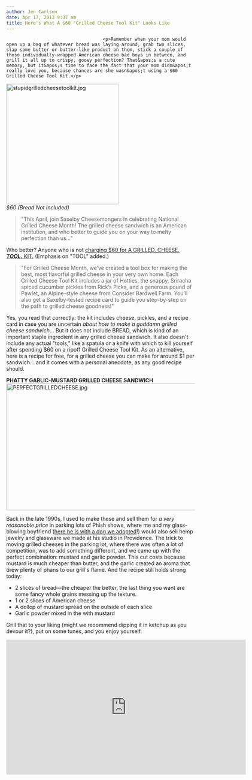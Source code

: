 ```yaml
---
author: Jen Carlson
date: Apr 17, 2013 9:37 am
title: Here's What A $60 "Grilled Cheese Tool Kit" Looks Like
---
```


	
										<p>Remember when your mom would open up a bag of whatever bread was laying around, grab two slices, slap some butter or butter-like product on them, stick a couple of those individually-wrapped American cheese bad boys in between, and grill it all up to crispy, gooey perfection? That&apos;s a cute memory, but it&apos;s time to face the fact that your mom didn&apos;t really love you, because chances are she wasn&apos;t using a $60 Grilled Cheese Tool Kit.</p>

<p><span class="mt-enclosure mt-enclosure-image" style="display: inline;"> </span></p><div class="image-right"> <img alt="stupidgrilledcheesetoolkit.jpg" src="https://web.archive.org/web/20150921052305im_/http://gothamist.com/attachments/arts_jen/stupidgrilledcheesetoolkit.jpg" width="300" height="321"> <br> <i style=" width:300px; ;display:block"> $60 (Bread Not Included)</i></div> <blockquote>&quot;This April, join Saxelby Cheesemongers in celebrating National Grilled Cheese Month!  The grilled cheese sandwich is an American institution, and who better to guide you on your way to melty perfection than us...&quot;</blockquote><p></p>

<p>Who better? Anyone who is not <a href="https://web.archive.org/web/20150921052305/http://store.saxelbycheese.com/ProductDetails.asp?ProductCode=55&amp;utm_source=Copy+of+Grilled+Cheese+Month%21&amp;utm_campaign=nrdc+dinner&amp;utm_medium=email">charging $60 for A GRILLED. CHEESE. <em><strong>TOOL.</strong></em> KIT.</a> (Emphasis on &quot;TOOL&quot; added.)</p>

<blockquote>&quot;For Grilled Cheese Month, we&#x2019;ve created a tool box for making the best, most flavorful grilled cheese in your very own home.  Each Grilled Cheese Tool Kit includes a jar of Hotties, the snappy, Sriracha spiced cucumber pickles from Rick&#x2019;s Picks, and a generous pound of Pawlet, an Alpine-style cheese from Consider Bardwell Farm.  You&#x2019;ll also get a Saxelby-tested recipe card to guide you step-by-step on the path to grilled cheese goodness!&quot;</blockquote>

<p>Yes, you read that correctly: the kit includes cheese, pickles, and a recipe card in case you are uncertain <em>about how to make a goddamn grilled cheese sandwich</em>... But it does not include BREAD, which is kind of an important staple ingredient in any grilled cheese sandwich. It also doesn&apos;t include any actual &quot;tools,&quot; like a spatula or a knife with which to kill yourself after spending $60 on a ripoff Grilled Cheese Tool Kit. As an alternative, here is a recipe for free, for a grilled cheese you can make for around $1 per sandwich... and it comes with a personal anecdote, as any good recipe should. </p>

<p><strong>PHATTY GARLIC-MUSTARD GRILLED CHEESE SANDWICH</strong><br>
<span class="mt-enclosure mt-enclosure-image" style="display: inline;"> <img alt="PERFECTGRILLEDCHEESE.jpg" src="https://web.archive.org/web/20150921052305im_/http://gothamist.com/attachments/arts_jen/PERFECTGRILLEDCHEESE.jpg" width="640" height="338" class="image-none"> </span></p>

<p>Back in the late 1990s, I used to make these and sell them for <em>a very reasonable price</em> in parking lots of Phish shows, where me and my glass-blowing boyfriend (<a href="https://web.archive.org/web/20150921052305/http://www.flickr.com/photos/jenc/378853998/">here he is with a dog we adopted</a>!) would also sell hemp jewelry and glassware we made at his studio in Providence. The trick to moving grilled cheeses in the parking lot, where there was often a lot of competition, was to add something different, and we came up with the perfect combination: mustard and garlic powder. This cut costs because mustard is much cheaper than butter, and the garlic created an aroma that drew plenty of phans to our grill&apos;s flame. And the recipe still holds strong today: </p>

<ul><li>2 slices of bread&#x2014;the cheaper the better, the last thing you want are some fancy whole grains messing up the texture.
</li><li>1 or 2 slices of American cheese
</li><li>A dollop of mustard spread on the outside of each slice
</li><li>Garlic powder mixed in the with mustard</li></ul>

<p>Grill that to your liking (might we recommend dipping it in ketchup as you devour it?), put on some tunes, and you enjoy yourself. </p>

<p><iframe width="640" height="360" src="https://web.archive.org/web/20150921052305if_/http://www.youtube.com/embed/Ncq3s4U0q3Q" frameborder="0" allowfullscreen></iframe></p>					
										
									
				